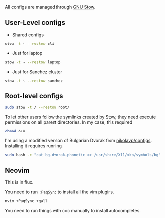 All configs are managed through [GNU Stow][stow].

## User-Level configs
* Shared configs
```bash
stow -t ~ --restow cli
```
* Just for laptop
```bash
stow -t ~ --restow laptop
```
* Just for Sanchez cluster
```bash
stow -t ~ --restow sanchez
```

## Root-level configs
```bash
sudo stow -t / --restow root/
```
To let other users follow the symlinks created by Stow, they need execute
permissions on all parent directories.
In my case, this required
```bash
chmod a+x ~
```

I'm using a modified verison of Bulgarian Dvorak from [nikolavp/configs].
Installing it requires running
```bash
sudo bash -c "cat bg-dvorak-phonetic >> /usr/share/X11/xkb/symbols/bg"
```

## Neovim
This is in flux.

You need to run `:PaqSync` to install all the vim plugins.

```bash
nvim +PaqSync +qall
```
You need to run things with coc manually to install autocompletes.

[stow]: https://www.gnu.org/software/stow/
[nikolavp/configs]: https://github.com/nikolavp/configs
